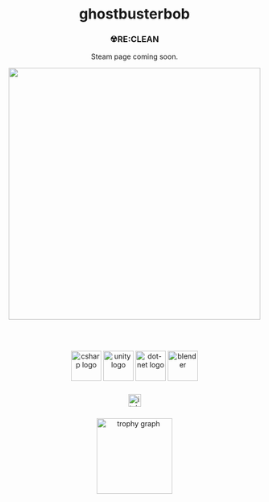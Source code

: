 <h1 align="center">ghostbusterbob</h1>

<h3 align="center">☢RE:CLEAN</h3> 
<p align="center">Steam page coming soon.</p>
<div align="center">
  <!-- Large top image -->

  <img width = "500" src = "https://github.com/user-attachments/assets/c5d1963a-4d83-4a28-9913-ac92ee5f2954" />
  <br><br>




  </div>
</div>



  



&nbsp;
<div align="center">

  <img src="https://cdn.jsdelivr.net/gh/devicons/devicon/icons/csharp/csharp-original.svg" height="60" alt="csharp logo" width="60"  /> 
  <img src="https://cdn.simpleicons.org/unity/FFFFFF" height="60" alt="unity logo"  width="60"  /> 
  <img src="https://skillicons.dev/icons?i=dotnet" height="60" alt="dot-net logo"  />
  <a href="https://www.blender.org/" target="_blank" rel="noreferrer"> <img src="https://download.blender.org/branding/community/blender_community_badge_white.svg" alt="blender" width="60" height="60"/>

</div>

###

<div align="center">
  <a href="https://jaysendaemon.itch.io/" target="_blank">
    <img src="https://img.shields.io/static/v1?message=itch.io&logo=itch&label=&color=000000&logoColor=white&labelColor=&style=for-the-badge" height="25" alt="itch logo"  />
  </a>
</div>

###

<div align="center">
  <img src="https://github-profile-trophy.vercel.app?username=ghostbusterbob&theme=monokai&column=-1&row=1&margin-w=8&margin-h=8&no-bg=false&no-frame=false&order=4" height="150" alt="trophy graph"  />
</div>

###
